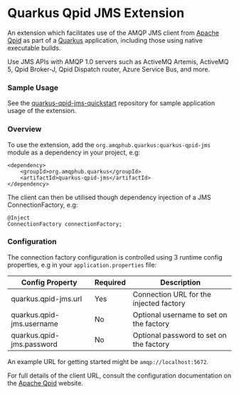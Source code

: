 # Quarkus Qpid JMS Extension

An extension which facilitates use of the AMQP JMS client from [Apache Qpid](https://qpid.apache.org/components/jms/) as part of a [Quarkus](https://quarkus.io) application, including those using native executable builds.

Use JMS APIs with AMQP 1.0 servers such as ActiveMQ Artemis, ActiveMQ 5, Qpid Broker-J, Qpid Dispatch router, Azure Service Bus, and more.

### Sample Usage

See the [quarkus-qpid-jms-quickstart](https://github.com/amqphub/quarkus-qpid-jms-quickstart/) repository for sample application usage of the extension.

### Overview

To use the extension, add the `org.amqphub.quarkus:quarkus-qpid-jms` module as a dependency in your project, e.g:

    <dependency>
        <groupId>org.amqphub.quarkus</groupId>
        <artifactId>quarkus-qpid-jms</artifactId>
    </dependency>

The client can then be utilised though dependency injection of a JMS ConnectionFactory, e.g:

    @Inject
    ConnectionFactory connectionFactory;

### Configuration

The connection factory configuration is controlled using 3 runtime config properties, e.g in your `application.properties` file:

| Config Property           | Required | Description                             |
| ------------------------- | -------- | --------------------------------------- |
| quarkus.qpid-jms.url      | Yes      | Connection URL for the injected factory |
| quarkus.qpid-jms.username | No       | Optional username to set on the factory |
| quarkus.qpid-jms.password | No       | Optional password to set on the factory |

An example URL for getting started might be `amqp://localhost:5672`.

For full details of the client URL, consult the configuration documentation on the [Apache Qpid](https://qpid.apache.org/components/jms/) website.
